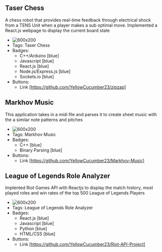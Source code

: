 ## Taser Chess
A chess robot that provides real-time feedback through electrical shock from a TENS Unit when a player makes a sub optimal move. Implemented a React.js webpage to display the current board state
- ![600x200](https://via.placeholder.com/600x200)
- Tags: Taser Chess
- Badges:
  - C++/Arduino [blue]
  - Javascript [blue]
  - React.js [blue]
  - Node.js/Express.js [blue]
  - Sockets.io [blue]
- Buttons:
  - Link [https://github.com/YellowCucumber23/zipzap]

## Markhov Music
This application takes in a midi file and parses it to create sheet music with the a similar note patterns and pitches
- ![600x200](https://via.placeholder.com/600x200)
- Tags: Markhov Music
- Badges:
  - C++ [blue]
  - Binary Parsing [blue]
- Buttons:
  - Link [https://github.com/YellowCucumber23/Markhov-Music]

## League of Legends Role Analyzer
Implented Riot Games API with Reactjs to display the match history, most played roles and win rates of the top 500 League of Legends Players
- ![600x200](https://via.placeholder.com/600x200)
- Tags: League of Legends Role Analyzer
- Badges:
  - React.js [blue]
  - Javascript [blue]
  - Python [blue]
  - HTML/CSS [blue]
- Buttons:
  - Link [https://github.com/YellowCucumber23/Riot-API-Project]